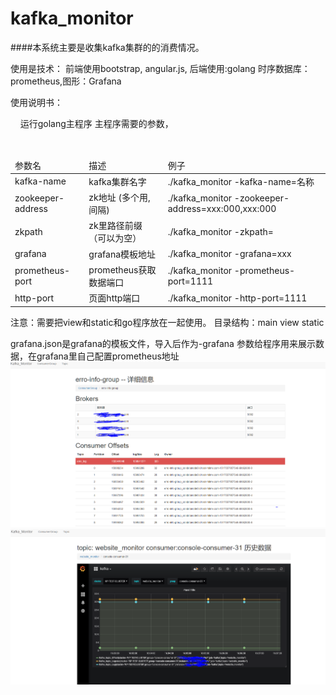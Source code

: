 # kafka_monitor
####本系统主要是收集kafka集群的的消费情况。


使用是技术：
前端使用bootstrap, angular.js, 后端使用:golang   时序数据库：prometheus,图形：Grafana


使用说明书：

      运行golang主程序 主程序需要的参数，
 <table>
 <thead>
 <tr>
  <td>参数名</td>
  <td>描述</td>
  <td>例子</td>
 </tr>
  </thead>
 <tbody>
  <tr>
  <td>kafka-name</td>
  <td>kafka集群名字</td>
  <td>./kafka_monitor -kafka-name=名称</td>
 </tr>
    <tr>
  <td>zookeeper-address</td>
  <td>zk地址 (多个用,间隔)</td>
  <td>./kafka_monitor -zookeeper-address=xxx:000,xxx:000</td>
 </tr>
  <tr>
  <td>zkpath</td>
  <td>zk里路径前缀（可以为空）</td>
  <td>./kafka_monitor -zkpath= </td>
 </tr>
    <tr>
  <td>grafana</td>
  <td>grafana模板地址</td>
  <td>./kafka_monitor -grafana=xxx </td>
 </tr>
      <tr>
  <td>prometheus-port</td>
  <td>prometheus获取数据端口</td>
  <td>./kafka_monitor -prometheus-port=1111 </td>
 </tr>
        <tr>
  <td>http-port</td>
  <td>页面http端口</td>
  <td>./kafka_monitor -http-port=1111 </td>
 </tr>
   </tbody>
 </table>

注意：需要把view和static和go程序放在一起使用。
目录结构：main view static

grafana.json是grafana的模板文件，导入后作为-grafana 参数给程序用来展示数据，在grafana里自己配置prometheus地址
![展示](/path/img.jpg)
![展示2](/path/img2.jpg)






